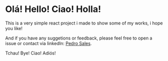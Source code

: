 # Olá! Hello! Ciao! Holla!

This is a very simple react project i made to show some of my works, i hope you like!

And if you have any suggetions or feedback, please feel free to open a issue or contact via linkedIn: [Pedro Sales](https://www.linkedin.com/in/pedro-henri-sales/).

Tchau! Bye! Ciao! Adiós!
